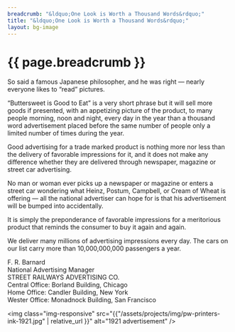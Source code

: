 ```yaml
---
breadcrumb: "&ldquo;One Look is Worth a Thousand Words&rdquo;"
title: "&ldquo;One Look is Worth a Thousand Words&rdquo;"
layout: bg-image
---
```

# {{ page.breadcrumb }}

So said a famous Japanese philosopher, and he was right &mdash; nearly 
everyone likes to &ldquo;read&rdquo; pictures.

&ldquo;Buttersweet is Good to Eat&rdquo;
is a very short phrase but it will sell more goods if presented, 
with an appetizing picture of the product, 
to many people morning, noon and night, 
every day in the year than a thousand word advertisement placed 
before the same number of people only a limited number of times during the year.

Good advertising for a trade marked product is nothing more nor less 
than the delivery of favorable impressions for it, 
and it does not make any difference whether they are delivered through newspaper,
magazine or street car advertising.

No man or woman ever picks up a newspaper or magazine or enters a 
street car wondering what Heinz, Postum, Campbell, or Cream of Wheat 
is offering &mdash; all the national advertiser can hope for is that 
his advertisement will be bumped into accidentally.

It is simply the preponderance of favorable impressions for a meritorious
product that reminds the consumer to buy it again and again.

We deliver many millions of advertising impressions every day.  The cars
on our list carry more than 10,000,000,000 passengers a year.

F. R. Barnard<br />
National Advertising Manager<br />
STREET RAILWAYS ADVERTISING CO.<br />
Central Office: Borland Building, Chicago<br />
Home Office: Candler Building, New York<br />
Wester Office: Monadnock Building, San Francisco<br />
			
<img class="img-responsive" src="{{"/assets/projects/img/pw-printers-ink-1921.jpg" | relative_url }}" alt="1921 advertisement" />
